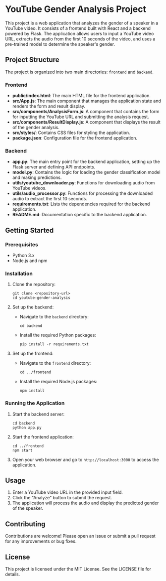 # YouTube Gender Analysis Project

This project is a web application that analyzes the gender of a speaker in a YouTube video. It consists of a frontend built with React and a backend powered by Flask. The application allows users to input a YouTube video URL, extracts the audio from the first 10 seconds of the video, and uses a pre-trained model to determine the speaker's gender.

## Project Structure

The project is organized into two main directories: `frontend` and `backend`.

### Frontend

- **public/index.html**: The main HTML file for the frontend application.
- **src/App.js**: The main component that manages the application state and renders the form and result display.
- **src/components/AnalysisForm.js**: A component that contains the form for inputting the YouTube URL and submitting the analysis request.
- **src/components/ResultDisplay.js**: A component that displays the result of the gender analysis.
- **src/styles/**: Contains CSS files for styling the application.
- **package.json**: Configuration file for the frontend application.

### Backend

- **app.py**: The main entry point for the backend application, setting up the Flask server and defining API endpoints.
- **model.py**: Contains the logic for loading the gender classification model and making predictions.
- **utils/youtube_downloader.py**: Functions for downloading audio from YouTube videos.
- **utils/audio_processor.py**: Functions for processing the downloaded audio to extract the first 10 seconds.
- **requirements.txt**: Lists the dependencies required for the backend application.
- **README.md**: Documentation specific to the backend application.

## Getting Started

### Prerequisites

- Python 3.x
- Node.js and npm

### Installation

1. Clone the repository:
   ```
   git clone <repository-url>
   cd youtube-gender-analysis
   ```

2. Set up the backend:
   - Navigate to the `backend` directory:
     ```
     cd backend
     ```
   - Install the required Python packages:
     ```
     pip install -r requirements.txt
     ```

3. Set up the frontend:
   - Navigate to the `frontend` directory:
     ```
     cd ../frontend
     ```
   - Install the required Node.js packages:
     ```
     npm install
     ```

### Running the Application

1. Start the backend server:
   ```
   cd backend
   python app.py
   ```

2. Start the frontend application:
   ```
   cd ../frontend
   npm start
   ```

3. Open your web browser and go to `http://localhost:3000` to access the application.

## Usage

1. Enter a YouTube video URL in the provided input field.
2. Click the "Analyze" button to submit the request.
3. The application will process the audio and display the predicted gender of the speaker.

## Contributing

Contributions are welcome! Please open an issue or submit a pull request for any improvements or bug fixes.

## License

This project is licensed under the MIT License. See the LICENSE file for details.